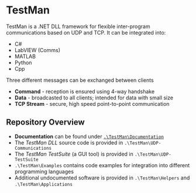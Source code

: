 # TestMan
TestMan is a .NET DLL framework for flexible inter-program communications based on UDP and TCP. It can be integrated into:
* C#
* LabVIEW (Comms)
* MATLAB
* Python
* Cpp

Three different messages can be exchanged between clients

* **Command** - reception is ensured using 4-way handshake
* **Data** - broadcasted to all clients; intended for data with small size
* **TCP Stream** - secure, high speed point-to-point communication

## Repository Overview
* **Documentation** can be found under [`.\TestMan\Documentation`](https://github.com/vodafone-chair/TestMan/blob/master/Documentation/TestMan_Documentation_v1.0.pdf)
* The *TestMan DLL* source code is provided  in `.\TestMan\UDP-Communications`
* The *TestMan TestSuite* (a GUI tool) is provided  in `.\TestMan\UDP-TestSuite`
* `.\TestMan\Examples` contains code examples for integration into different programming languages
* Additional undocumented software is provided in `.\TestMan\Helpers` and `.\TestMan\Applications`
